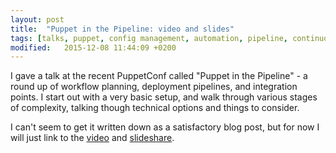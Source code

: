 ```yaml
---
layout: post
title:  "Puppet in the Pipeline: video and slides"
tags: [talks, puppet, config management, automation, pipeline, continuous delivery]
modified:   2015-12-08 11:44:09 +0200
---
```


I gave a talk at the recent PuppetConf called "Puppet in the Pipeline" - a round up of workflow planning, deployment pipelines, and integration points. <!--more-->
I start out with a very basic setup, and walk through various stages of complexity, talking though technical options and things to consider. 

I can't seem to get it written down as a satisfactory blog post, but for now I will just link to the [video](https://www.youtube.com/watch?v=4jXGmxkEoeMi) and [slideshare](http://www.slideshare.net/AnnaKennedy11/puppet-in-the-pipeline-55953094).

